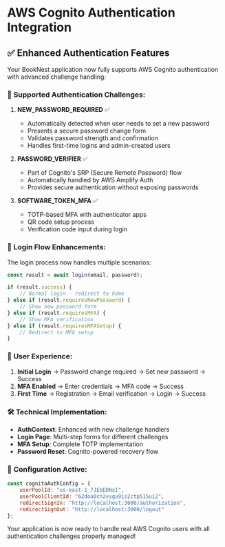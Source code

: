 # AWS Cognito Authentication Integration

## ✅ Enhanced Authentication Features

Your BookNest application now fully supports AWS Cognito authentication with advanced challenge handling:

### 🔐 **Supported Authentication Challenges:**

1. **NEW_PASSWORD_REQUIRED** ✅

   - Automatically detected when user needs to set a new password
   - Presents a secure password change form
   - Validates password strength and confirmation
   - Handles first-time logins and admin-created users

2. **PASSWORD_VERIFIER** ✅

   - Part of Cognito's SRP (Secure Remote Password) flow
   - Automatically handled by AWS Amplify Auth
   - Provides secure authentication without exposing passwords

3. **SOFTWARE_TOKEN_MFA** ✅
   - TOTP-based MFA with authenticator apps
   - QR code setup process
   - Verification code input during login

### 🚀 **Login Flow Enhancements:**

The login process now handles multiple scenarios:

```typescript
const result = await login(email, password);

if (result.success) {
	// Normal login - redirect to home
} else if (result.requiresNewPassword) {
	// Show new password form
} else if (result.requiresMFA) {
	// Show MFA verification
} else if (result.requiresMFASetup) {
	// Redirect to MFA setup
}
```

### 📱 **User Experience:**

1. **Initial Login** → Password change required → Set new password → Success
2. **MFA Enabled** → Enter credentials → MFA code → Success
3. **First Time** → Registration → Email verification → Login → Success

### 🛠️ **Technical Implementation:**

- **AuthContext**: Enhanced with new challenge handlers
- **Login Page**: Multi-step forms for different challenges
- **MFA Setup**: Complete TOTP implementation
- **Password Reset**: Cognito-powered recovery flow

### 🔧 **Configuration Active:**

```javascript
const cognitoAuthConfig = {
	userPoolId: "us-east-1_7JEbEDNxI",
	userPoolClientId: "62doa0cn2vvgu9is2ctp515ui2",
	redirectSignIn: "http://localhost:3000/authorization",
	redirectSignOut: "http://localhost:3000/logout"
};
```

Your application is now ready to handle real AWS Cognito users with all authentication challenges properly managed!
